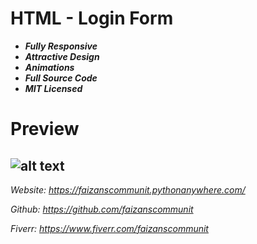 # HTML - Login Form
- ***Fully Responsive***
- ***Attractive Design***
- ***Animations***
- ***Full Source Code***
- ***MIT Licensed***

# Preview
![alt text](https://github.com/faizanscommunit/HTML-Login-Form/preview.png?raw=true)
------------
*Website: https://faizanscommunit.pythonanywhere.com/*

*Github: https://github.com/faizanscommunit*

*Fiverr: https://www.fiverr.com/faizanscommunit*
